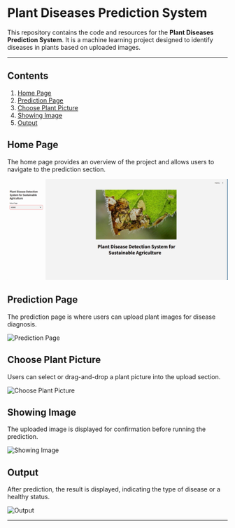 # Plant Diseases Prediction System

This repository contains the code and resources for the **Plant Diseases Prediction System**. It is a machine learning project designed to identify diseases in plants based on uploaded images.

---

## Contents

1. [Home Page](#home-page)
2. [Prediction Page](#prediction-page)
3. [Choose Plant Picture](#choose-plant-picture)
4. [Showing Image](#showing-image)
5. [Output](#output)


## Home Page

The home page provides an overview of the project and allows users to navigate to the prediction section.

![Home Page](https://github.com/adityakishor1/Edunet-Plant-Disease-Detection-System-for-Sustainable-Agriculture/blob/d0335817308d7b414c5fe311abbaa71883d1b43c/Plant%20Disease%20Detection%20System%20for%20Sustainable%20Agriculture/output%20screenshots/1Home.png)


## Prediction Page

The prediction page is where users can upload plant images for disease diagnosis.

![Prediction Page]()

## Choose Plant Picture

Users can select or drag-and-drop a plant picture into the upload section.

![Choose Plant Picture](images/choose_plant.png)


## Showing Image

The uploaded image is displayed for confirmation before running the prediction.

![Showing Image](images/showing_image.png)


## Output

After prediction, the result is displayed, indicating the type of disease or a healthy status.

![Output](images/output.png)

---

